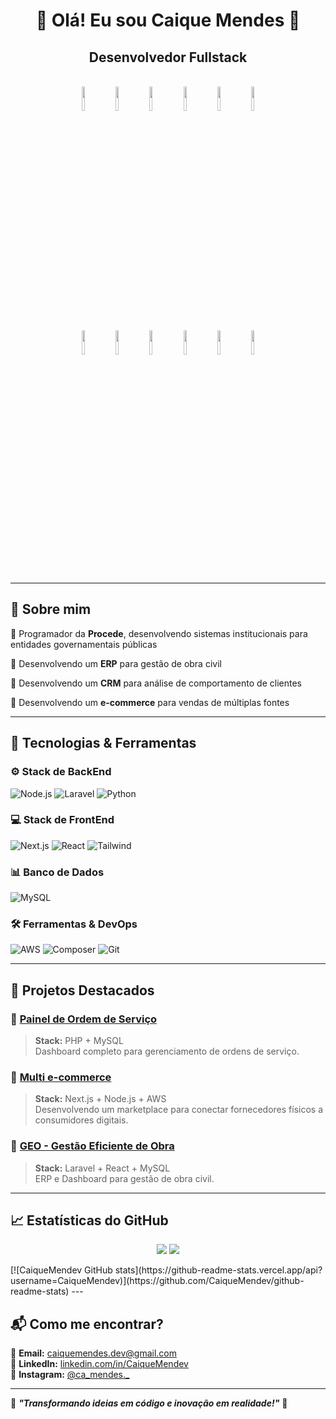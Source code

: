 <h1 align="center">🚀 Olá! Eu sou Caique Mendes 👋</h1>

<p align="center">
  <h2 align="center"><strong>Desenvolvedor Fullstack</strong></h2><br>
  <div align="center">
    <img src="https://github.com/user-attachments/assets/608fa8ff-f5ea-4c52-9fcf-4f7cfac7ad6e" width="10%">
    <img src="https://github.com/user-attachments/assets/c9a8e58a-2882-4a1e-993d-95246f226ccb" width="10%">
    <img src="https://github.com/user-attachments/assets/cd1bfdc1-03c0-4ea5-8711-e7e09fda0213" width="10%">
    <img src="https://github.com/user-attachments/assets/7eaed833-9443-49d5-8e5d-8f73efd0fb49" width="10%">
    <img src="https://github.com/user-attachments/assets/f7203415-b613-4330-9820-b0f58ae66dbb" width="10%">
    <img src="https://github.com/user-attachments/assets/7f92528b-97fc-4e2a-8c67-a7789c5cae50" width="10%">
  </div>
  <div align="center">
    <img src="https://github.com/user-attachments/assets/bef899da-dfa5-4c5e-80a1-3b04623a8eb2" width="10%">
    <img src="https://github.com/user-attachments/assets/11a70966-7ef1-448d-9851-f28267bde8de" width="10%">
    <img src="https://github.com/user-attachments/assets/12d1dc9d-d33e-44f3-87e0-68cf666bf2ad" width="10%">
    <img src="https://github.com/user-attachments/assets/419ac293-8612-424d-ad44-322de4ccbaa7" width="10%">
    <img src="https://github.com/user-attachments/assets/5f60f7b6-949c-493f-bf93-1592a2e581cd" width="10%">
    <img src="https://github.com/user-attachments/assets/50eb5975-f5cd-4639-8553-c360c64bb509" width="10%">

  </div>
</p>

---

## 🌟 Sobre mim
🔹 Programador da **Procede**, desenvolvendo sistemas institucionais para entidades governamentais públicas

🔹 Desenvolvendo um **ERP** para gestão de obra civil

🔹 Desenvolvendo um **CRM** para análise de comportamento de clientes

🔹 Desenvolvendo um **e-commerce** para vendas de múltiplas fontes

---

## 🚀 Tecnologias & Ferramentas  

### **⚙️ Stack de BackEnd**
![Node.js](https://img.shields.io/badge/Node.js-43853d?style=for-the-badge&logo=node.js&logoColor=white)
![Laravel](https://img.shields.io/badge/Laravel-FF2D20?style=for-the-badge&logo=laravel&logoColor=white)
![Python](https://img.shields.io/badge/Python-3776AB?style=for-the-badge&logo=python&logoColor=white)

### **💻 Stack de FrontEnd**
![Next.js](https://img.shields.io/badge/Next.js-000?style=for-the-badge&logo=nextdotjs)
![React](https://img.shields.io/badge/React-61DAFB?style=for-the-badge&logo=react&logoColor=black)
![Tailwind](https://img.shields.io/badge/TailwindCSS-06B6D4?style=for-the-badge&logo=tailwindcss&logoColor=white)

### **📊 Banco de Dados**
![MySQL](https://img.shields.io/badge/MySQL-4479A1?style=for-the-badge&logo=mysql&logoColor=white)

### **🛠 Ferramentas & DevOps**
![AWS](https://img.shields.io/badge/AWS-232F3E?style=for-the-badge&logo=amazonaws&logoColor=white)
![Composer](https://img.shields.io/badge/Composer-885630?style=for-the-badge&logo=composer&logoColor=white)
![Git](https://img.shields.io/badge/Git-F05032?style=for-the-badge&logo=git&logoColor=white)

---

## 📌 Projetos Destacados
### 🔧 **[Painel de Ordem de Serviço](#)**
> **Stack:** PHP + MySQL <br>
> Dashboard completo para gerenciamento de ordens de serviço.

### 🛒 **[Multi e-commerce](#)**
> **Stack:** Next.js + Node.js + AWS <br>
> Desenvolvendo um marketplace para conectar fornecedores físicos a consumidores digitais.

### 👷 **[GEO - Gestão Eficiente de Obra](#)**
> **Stack:** Laravel + React + MySQL <br>
> ERP e Dashboard para gestão de obra civil.

---

## 📈 Estatísticas do GitHub
<p align="center">
  <img src="https://github-readme-stats.vercel.app/api/top-langs/?CaiqueMendev">
  <img src="https://github-readme-stats.vercel.app/api?username=CaiqueMendev">
</p>
[![CaiqueMendev GitHub stats](https://github-readme-stats.vercel.app/api?username=CaiqueMendev)](https://github.com/CaiqueMendev/github-readme-stats)
---

## 📬 Como me encontrar?
📩 **Email:** [caiquemendes.dev@gmail.com](mailto:seu-email@gmail.com)  
💼 **LinkedIn:** [linkedin.com/in/CaiqueMendev](https://www.linkedin.com/in/caique-oliveira-86347132b/)  
📱 **Instagram:** [@ca_mendes._](https://instagram.com/ca_mendes._)  

---

🎯 **_"Transformando ideias em código e inovação em realidade!"_** 🚀
